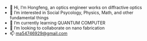 - 👋 Hi, I’m Hongfeng, an optics engineer works on diffractive optics
- 👀 I’m interested in Social Psycology, Physics, Math, and other fundamental things
- 🌱 I’m currently learning QUANTUM COMPUTER
- 💞️ I’m looking to collaborate on nano fabrication
- 📫 ma54746929@gmail.com

<!---
MarkMa1990/MarkMa1990 is a ✨ special ✨ repository because its `README.md` (this file) appears on your GitHub profile.
You can click the Preview link to take a look at your changes.
--->
